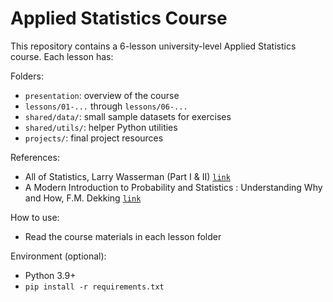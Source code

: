 # Applied Statistics Course

This repository contains a 6-lesson university-level Applied Statistics course. Each lesson has:

Folders:
- `presentation`: overview of the course
- `lessons/01-...` through `lessons/06-...`
- `shared/data/`: small sample datasets for exercises
- `shared/utils/`: helper Python utilities
- `projects/`: final project resources

References:
- All of Statistics, Larry Wasserman (Part I & II) [`link`](https://www.stat.cmu.edu/~brian/valerie/617-2022/0%20-%20books/2004%20-%20wasserman%20-%20all%20of%20statistics.pdf)
- A Modern Introduction to Probability and Statistics : Understanding Why and How, F.M. Dekking [`link`](https://cis.temple.edu/~latecki/Courses/CIS2033-Spring13/Modern_intro_probability_statistics_Dekking05.pdf)


How to use:
- Read the course materials in each lesson folder

Environment (optional):
- Python 3.9+
- `pip install -r requirements.txt`
